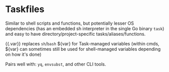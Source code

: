 # Taskfiles

Similar to shell scripts and functions, but potentially lesser OS dependencies (has an embedded sh interpreter in the single Go binary `task`) and easy to have directory/project-specific tasks/aliases/functions.

{{.var}} replaces `sh`/`bash` ${var} for Task-managed variables (within cmds, ${var} can sometimes still be used for shell-managed variables depending on how it's done)

Pairs well with: `yq`, `envsubst`, and other CLI tools.
